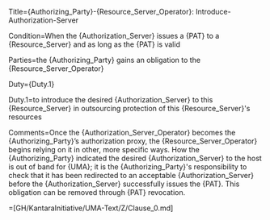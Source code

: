 Title={Authorizing_Party}-{Resource_Server_Operator}: Introduce-Authorization-Server

Condition=When the {Authorization_Server} issues a {PAT} to a {Resource_Server} and as long as the {PAT} is valid

Parties=the {Authorizing_Party} gains an obligation to the {Resource_Server_Operator}

Duty={Duty.1}

Duty.1=to introduce the desired {Authorization_Server} to this {Resource_Server} in outsourcing protection of this {Resource_Server}'s resources

Comments=Once the {Authorization_Server_Operator} becomes the {Authorizing_Party}’s authorization proxy, the {Resource_Server_Operator} begins relying on it in other, more specific ways. How the {Authorizing_Party} indicated the desired {Authorization_Server} to the host is out of band for {UMA}; it is the {Authorizing_Party}'s responsibility to check that it has been redirected to an acceptable {Authorization_Server} before the {Authorization_Server} successfully issues the {PAT}. This obligation can be removed through {PAT} revocation.

=[GH/KantaraInitiative/UMA-Text/Z/Clause_0.md]
